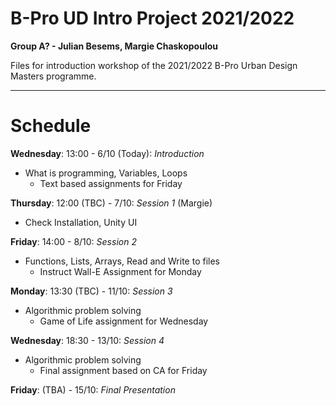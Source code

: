 # B-Pro UD Intro Project 2021/2022
__Group A? - Julian Besems, Margie Chaskopoulou__

Files for introduction workshop of the 2021/2022 B-Pro Urban Design Masters programme.

----
# Schedule
__Wednesday__: 13:00 - 6/10 (Today): _Introduction_
- What is programming, Variables, Loops
    - Text based assignments for Friday

__Thursday__: 12:00 (TBC) - 7/10: _Session 1_ (Margie)
- Check Installation, Unity UI  

__Friday__: 14:00 - 8/10: _Session 2_
- Functions, Lists, Arrays, Read and Write to files
    - Instruct Wall-E Assignment for Monday

__Monday__: 13:30 (TBC) - 11/10: _Session 3_
- Algorithmic problem solving
    - Game of Life assignment for Wednesday

__Wednesday__: 18:30 - 13/10: _Session 4_
- Algorithmic problem solving
    - Final assignment based on CA for Friday

__Friday__: (TBA) - 15/10: _Final Presentation_
